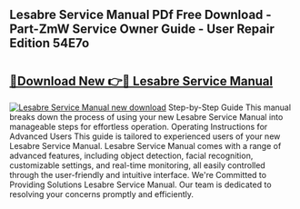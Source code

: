 ## Lesabre Service Manual PDf Free Download - Part-ZmW Service Owner Guide - User Repair Edition 54E7o

# <h2><a href="http://bc84797.oget.top/?id=Lesabre+Service+Manual">🔗Download New 👉🔴 Lesabre Service Manual</a></h2>

[![Lesabre Service Manual new download](https://i.imgur.com/5g1atiW.png)](http://bc84797.oget.top/?id=Lesabre+Service+Manual)
Step-by-Step Guide This manual breaks down the process of using your new Lesabre Service Manual into manageable steps for effortless operation. Operating Instructions for Advanced Users This guide is tailored to experienced users of your new Lesabre Service Manual. Lesabre Service Manual comes with a range of advanced features, including object detection, facial recognition, customizable settings, and real-time monitoring, all easily controlled through the user-friendly and intuitive interface. We're Committed to Providing Solutions Lesabre Service Manual. Our team is dedicated to resolving your concerns promptly and efficiently.
